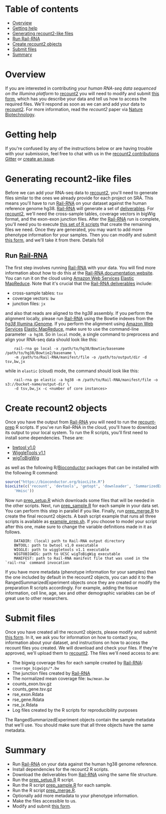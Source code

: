 
# Table of contents

- [Overview](#overview)
- [Getting help](#getting-help)
- [Generating recount2-like files](#generating-recount2-like-files)
- [Run Rail-RNA](#run-rail-rna)
- [Create recount2 objects](#create-recount2-objects)
- [Submit files](#submit-files)
- [Summary](#summary)


# Overview

If you are interested in contributing your *human RNA-seq data sequenced on the Illumina platform* to [recount2](https://jhubiostatistics.shinyapps.io/recount/) you will need to modify and submit [this form](https://github.com/leekgroup/recount-contributions/issues/new), which has you describe your data and tell us how to access the required files. We'll respond as soon as we can and add your data to [recount2](https://jhubiostatistics.shinyapps.io/recount/). For more information, read the _recount2_ paper via [Nature Biotechnology](http://www.nature.com/nbt/journal/v35/n4/full/nbt.3838.html).

# Getting help

If you're confused by any of the instructions below or are having trouble with your submission, feel free to chat with us in the [recount2 contributions Gitter](https://gitter.im/recount-contributions/Lobby) or [create an issue](https://github.com/leekgroup/recount-contributions/issues).

# Generating recount2-like files

Before we can add your RNA-seq data to [recount2](https://jhubiostatistics.shinyapps.io/recount/), you'll need to generate files similar to the ones we already provide for each project on SRA. This means you'll have to run [Rail-RNA](rail.bio) on your dataset against the human reference genome hg38. [Rail-RNA](rail.bio) will generate a set of [deliverables](http://docs.rail.bio/deliverables/). For [recount2](https://jhubiostatistics.shinyapps.io/recount/), we'll need the cross-sample tables, coverage vectors in bigWig format, and the exon-exon junction files. After the [Rail-RNA](rail.bio) run is complete, you'll need you to execute [this set of R scripts](https://github.com/leekgroup/recount-website/tree/master/recount-prep) that create the remaining files we need. Once they are generated, you may want to add more phenotype information for your samples. Then you can modify and submit [this form](https://github.com/leekgroup/recount-contributions/issues/new), and we'll take it from there. Details foll

## Run [Rail-RNA](rail.bio)

The first step involves running [Rail-RNA](rail.bio) with your data. You will find more information about how to do this at the [Rail-RNA documentation website](http://docs.rail.bio/). You can run it on the cloud using [Amazon Web Services](http://aws.amazon.com/) [Elastic MapReduce](http://aws.amazon.com/elasticmapreduce/). Note that it's crucial that the [Rail-RNA deliverables](http://docs.rail.bio/deliverables/) include:

* cross-sample tables: `tsv`
* coverage vectors: `bw`
* junction files: `jx`

and also that reads are aligned to the _hg38_ assembly. If you perform the alignment locally, please run [Rail-RNA](rail.bio) using the Bowtie indexes from the [_hg38_ Illumina iGenome](ftp://igenome:G3nom3s4u@ussd-ftp.illumina.com/Homo_sapiens/UCSC/hg38/Homo_sapiens_UCSC_hg38.tar.gz). If you perform the alignment using [Amazon Web Services](http://aws.amazon.com/) [Elastic MapReduce](http://aws.amazon.com/elasticmapreduce/), make sure to use the command-line parameter `-a hg38`. So in `local` mode, a single command to preprocess and align your RNA-seq data should look like this:

        rail-rna go local -x /path/to/hg38/Bowtie/basename /path/to/hg38/Bowtie2/basename \
        -m /path/to/Rail-RNA/manifest/file -o /path/to/output/dir -d tsv,bw,jx

while in `elastic` (cloud) mode, the command should look like this:

        rail-rna go elastic -a hg38 -m /path/to/Rail-RNA/manifest/file -o s3://bucket-name/output-dir \
        -d tsv,bw,jx -c <number of core instances>

# Create recount2 objects

Once you have the output from [Rail-RNA](rail.bio) you will need to run the [recount-prep](https://github.com/leekgroup/recount-website/tree/master/recount-prep) R scripts. If you've run Rail-RNA in the cloud, you'll have to download its output to your local system. To run the R scripts, you'll first need to install some dependencies. These are:

* [bwtool v1.0](https://github.com/CRG-Barcelona/bwtool)
* [WiggleTools v1.1](https://github.com/Ensembl/WiggleTools)
* [wigToBigWig](http://hgdownload.cse.ucsc.edu/admin/exe/)

as well as the following R/[Bioconductor](https://www.bioconductor.org/) packages that can be installed with the following R command:

```R
source("https://bioconductor.org/biocLite.R")
biocLite(c('recount', 'devtools', 'getopt', 'downloader', 'SummarizedExperiment',
    'Hmisc'))
```

Now run [prep_setup.R](https://github.com/leekgroup/recount-website/blob/master/recount-prep/prep_setup.R) which downloads some files that will be needed in the other scripts. Next, run [prep_sample.R](https://github.com/leekgroup/recount-website/blob/master/recount-prep/prep_sample.R) for each sample in your data set. You can perform this step in parallel if you like. Finally, run [prep_merge.R](https://github.com/leekgroup/recount-website/blob/master/recount-prep/prep_merge.R) to create the final recount2 objects. A bash script example that runs all three scripts is available as [example_prep.sh](https://github.com/leekgroup/recount-website/blob/master/recount-prep/example_prep.sh). If you choose to model your script after this one, make sure to change the variable definitions made in it as follows.

        DATADIR: (local) path to Rail-RNA output directory
        BWTOOL: path to bwtool v1.0 executable
        WIGGLE: path to wiggletools v1.1 executable
        WIGTOBIGWIG: path to UCSC wigToBigWig executable
        MANIFEST: path to Rail-RNA manifest file that was used in the `rail-rna` command invocation

If you have more metadata (phenotype information for your samples) than the one included by default in the recount2 objects, you can add it to the RangedSummarizedExperiment objects once they are created or modify the preparation R scripts accordingly. For example, adding the tissue information, cell line, age, sex and other demographic variables can be of great use to other researchers.

# Submit files

Once you have created all the recount2 objects, please modify and submit [this form](https://github.com/leekgroup/recount-contributions/issues/new). In it, we ask you for information on how to contact you, information about your dataset, and  instructions on how to access the recount files you created. We will download and check your files. If they're approved, we'll upload them to [recount2](https://jhubiostatistics.shinyapps.io/recount/). The files we'll need access to are:

* The bigwig coverage files for each sample created by [Rail-RNA](rail.bio): `coverage_bigwigs/*.bw`
* The junction files created by [Rail-RNA](rail.bio)
* The normalized mean coverage file: `bw/mean.bw`
* counts_exon.tsv.gz
* counts_gene.tsv.gz
* rse_exon.Rdata
* rse_gene.Rdata
* rse_jx.Rdata
* Log files created by the R scripts for reproducibility purposes

The RangedSummarizedExperiment objects contain the sample metadata that we'll use. You should make sure that all three objects have the same metadata.

# Summary

* Run [Rail-RNA](rail.bio) on your data against the human hg38 genome reference.
* Install dependencies for the recount2 R scripts.
* Download the deliverables from [Rail-RNA](rail.bio) using the same file structure.
* Run the [prep_setup.R](https://github.com/leekgroup/recount-website/blob/master/recount-prep/prep_setup.R) R script.
* Run the R script [prep_sample.R](https://github.com/leekgroup/recount-website/blob/master/recount-prep/prep_sample.R) for each sample.
* Run the R script [prep_merge.R](https://github.com/leekgroup/recount-website/blob/master/recount-prep/prep_merge.R).
* Optionally add more metadata to your phenotype information.
* Make the files accessible to us.
* Modify and submit [this form](https://github.com/leekgroup/recount-contributions/issues/new).
